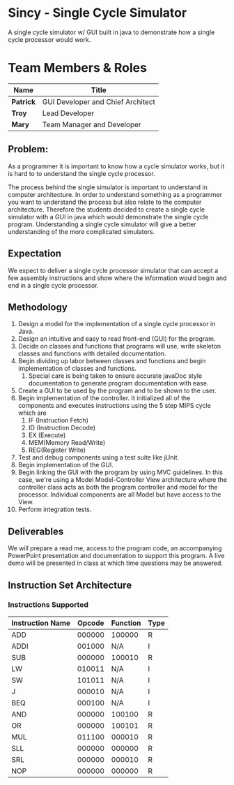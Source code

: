 # Sincy - Single Cycle Simulator
A single cycle simulator w/ GUI built in java to demonstrate how a single cycle processor would work.

# Team Members & Roles #

| Name   	  | Title                             |
|-------------|-----------------------------------|
| **Patrick** | GUI Developer and Chief Architect |
| **Troy**    | Lead Developer                    |
| **Mary**    | Team Manager and Developer        |


## **Problem:** ##
 
As a programmer it is important to know how a cycle simulator works, but it is hard to to understand the single cycle processor.

The process behind the single simulator is important to understand in computer architecture.
In order to understand something as a programmer you want to understand the process but also relate to the computer architecture.
Therefore the students decided to create a single cycle simulator with a GUI in java which would 
demonstrate the single cycle program. Understanding a single cycle simulator will give a better understanding 
of the more complicated simulators.

## **Expectation** ##
We expect to deliver a single cycle processor simulator that can accept a few assembly instructions and show where the information would begin and end in a single cycle processor.

## **Methodology** ##

1. Design a model for the implementation of a single cycle processor in Java.
2. Design an intuitive and easy to read front-end (GUI) for the program.
1. Decide on classes and functions that programs will use, write skeleton classes and functions with detailed documentation.
2. Begin dividing up labor between classes and functions and begin implementation of classes and functions.
	1. Special care is being taken to ensure accurate javaDoc style documentation to generate program documentation with ease.
2. Create a GUI to be used by the program and to be shown to the user.
3. Begin implementation of the controller. It initialized all of the components and executes instructions using the 5 step MIPS cycle which are
	1. IF (Instruction Fetch)
	2. ID (Instruction Decode)
	3. EX (Execute)
	4. MEM(Memory Read/Write)
	5. REG(Register Write) 
6. Test and debug components using a test suite like jUnit.
7. Begin implementation of the GUI.
3. Begin linking the GUI with the program by using MVC guidelines. In this case, we're using a Model Model-Controller View architecture where the controller class acts as both the program controller and model for the processor. Individual components are all Model but have access to the View.
4. Perform integration tests.

## Deliverables ##
We will prepare a read me, access to the program code, an accompanying PowerPoint presentation and documentation to support this program. A live demo will be presented in class at which time questions may be answered.

## Instruction Set Architecture ##
### Instructions Supported ###

| Instruction Name 	| Opcode 	| Function  	| Type 	|
|------------------	|--------	|-----------	|------	|
| ADD              	| 000000 	| 100000    	| R    	|
| ADDI             	| 001000 	| N/A       	| I    	|
| SUB              	| 000000 	| 100010    	| R    	|
| LW               	| 010011 	| N/A       	| I    	|
| SW               	| 101011 	| N/A       	| I    	|
| J                	| 000010 	| N/A       	| I    	|
| BEQ              	| 000100 	| N/A       	| I    	|
| AND              	| 000000 	| 100100    	| R    	|
| OR               	| 000000 	| 100101    	| R    	|
| MUL              	| 011100 	| 000010    	| R    	|
| SLL              	| 000000 	| 000000    	| R    	|
| SRL              	| 000000 	| 000010    	| R    	|
| NOP              	| 000000 	| 000000    	| R    	|



